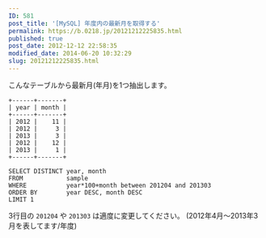 ```yaml
---
ID: 581
post_title: '[MySQL] 年度内の最新月を取得する'
permalink: https://b.0218.jp/20121212225835.html
published: true
post_date: 2012-12-12 22:58:35
modified_date: 2014-06-20 10:32:29
slug: 20121212225835.html
---
```

こんなテーブルから最新月(年月)を1つ抽出します。

<pre><code class="language-bash">+------+-------+
| year | month |
+------+-------+
| 2012 |    11 |
| 2012 |     3 |
| 2013 |     3 |
| 2012 |    12 |
| 2013 |     1 |
+------+-------+
</code></pre>

<!--more-->

<pre><code class="language-sql">SELECT DISTINCT year, month
FROM            sample
WHERE           year*100+month between 201204 and 201303
ORDER BY        year DESC, month DESC
LIMIT 1
</code></pre>

3行目の <code>201204</code> や <code>201303</code> は適度に変更してください。
<span class="text-muted">(2012年4月～2013年3月を表してます/年度)</span>